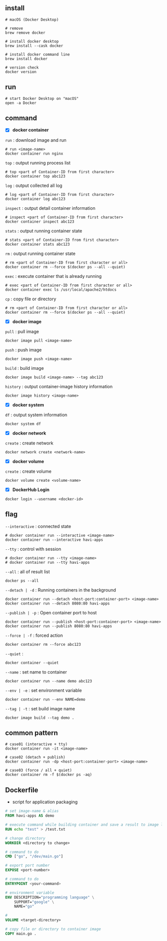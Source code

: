 
## install

```console
# macOS (Docker Desktop)

# remove 
brew remove docker

# install docker desktop
brew install --cask docker

# install docker command line
brew install docker

# version check
docker version
```

## run
```console
# start Docker Desktop on "macOS"
open -a Docker
```

## command

- [x] **docker container**

`run` : download image and run
```console
# run <image-name>
docker container run nginx
```

`top` : output running process list
```console
# top <part of Container-ID from first character>
docker container top abc123
```

`log` : output collected all log
```console
# log <part of Container-ID from first character>
docker container log abc123
```

`inspect` : output detail container information
```console
# inspect <part of Container-ID from first character>
docker container inspect abc123
```

`stats` : output running container state
```console
# stats <part of Container-ID from first character>
docker container stats abc123
```

`rm` : output running container state
```console
# rm <part of Container-ID from first character or all>
docker container rm --force $(docker ps --all --quiet)
```
`exec` : execute container that is already running
```console
# exec <part of Container-ID from first character or all>
docker container exec ls /usr/local/apache2/htdocs
```

`cp` : copy file or directory
```console
# rm <part of Container-ID from first character or all>
docker container rm --force $(docker ps --all --quiet)
```

- [x] **docker image**

`pull` : pull image
```console
docker image pull <image-name>
```

`push` : push image
```console
docker image push <image-name>
```

`build` : build image
```console
docker image build <image-name> --tag abc123
```

`history` : output container-image history information
```console
docker image history <image-name>
```

- [x] **docker system**

`df` : output system information
```console
docker system df
```

- [x] **docker network**

`create` : create network
```console
docker network create <network-name>
```

- [x] **docker  volume**

`create` : create volume
```console
docker volume create <volume-name>
```

- [x] **DockerHub Login**
```console
docker login --username <docker-id>
```

## flag
`--interactive` : connected state
```console
# docker container run --interactive <image-name>
docker container run --interactive havi-apps
```

`--tty` : control with session
```console
# docker container run --tty <image-name>
# docker container run --tty havi-apps
```

`--all` : all of result list
```console
docker ps --all
```

`--detach | -d` : Running containers in the background
```console
docker container run --detach <host-port:container-port> <image-name>
docker container run --detach 8080:80 havi-apps
```

`--publish | -p` : Open container port to host
```console
docker container run --publish <host-port:container-port> <image-name>
docker container run --publish 8080:80 havi-apps
```

`--force | -f` : forced action
```console
docker container rm --force abc123
```

`--quiet` : 
```console
docker container --quiet
```

`--name` : set name to container
```console
docker container run --name demo abc123
```

`--env | -e` : set environment variable
```console
docker container run --env NAME=demo
```

`--tag | -t` : set build image name
```console
docker image build --tag demo .
```

## common pattern 
```console
# case01 (interactive + tty)
docker container run -it <image-name>

# case02 (detach + publish)
docker container run -dp <host-port:container-port> <image-name>

# case03 (force / all + quiet)
docker container rm -f $(docker ps -aq)
```

## Dockerfile
- script for application packaging

```dockerfile
# set image-name & alias
FROM havi-apps AS demo

# execute command while building container and save a result to image layer
RUN echo "test" > /test.txt

# change directory
WORKDIR <directory to change>

# command to do
CMD ["go", "/dev/main.go"]

# export port number
EXPOSE <port-number>

# command to do
ENTRYPOINT <your-command>

# environment variable
ENV DESCRIPTION="programming language" \
    SUPPORT="google" \
    NAME="go"

# 
VOLUME <target-directory>

# copy file or directory to container image
COPY main.go .
```

